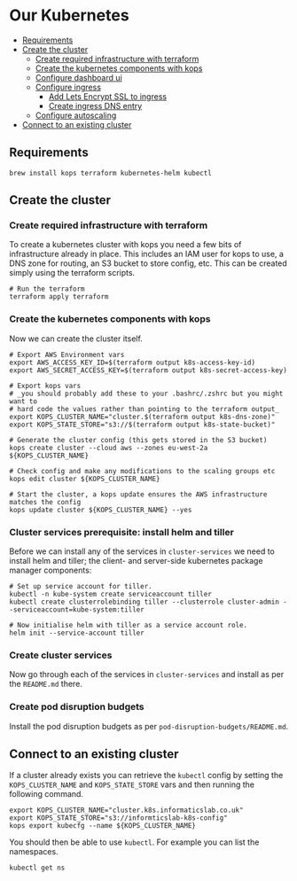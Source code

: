 # Our Kubernetes

* [Requirements](#requirements)
* [Create the cluster](#create-the-cluster)
   * [Create required infrastructure with terraform](#create-required-infrastructure)
   * [Create the kubernetes components with kops](#create-the-kubernetes-components)
   * [Configure dashboard ui](#configure-dashboard-ui)
   * [Configure ingress](#configure-ingress)
      * [Add Lets Encrypt SSL to ingress](#add-lets-encrypt-ssl-to-ingress)
      * [Create ingress DNS entry](#create-ingress-dns-entry)
   * [Configure autoscaling](#configure-autoscaling)
* [Connect to an existing cluster](#connect-to-an-existing-cluster)

## Requirements

```shell
brew install kops terraform kubernetes-helm kubectl
```

## Create the cluster

### Create required infrastructure with terraform

To create a kubernetes cluster with kops you need a few bits of infrastructure already in place. This includes an IAM user for kops to use, a DNS zone for routing, an S3 bucket to store config, etc. This can be created simply using the terraform scripts.

```shell
# Run the terraform
terraform apply terraform
```

### Create the kubernetes components with kops

Now we can create the cluster itself.

```shell
# Export AWS Environment vars
export AWS_ACCESS_KEY_ID=$(terraform output k8s-access-key-id)
export AWS_SECRET_ACCESS_KEY=$(terraform output k8s-secret-access-key)

# Export kops vars
# _you should probably add these to your .bashrc/.zshrc but you might want to
# hard code the values rather than pointing to the terraform output_
export KOPS_CLUSTER_NAME="cluster.$(terraform output k8s-dns-zone)"
export KOPS_STATE_STORE="s3://$(terraform output k8s-state-bucket)"

# Generate the cluster config (this gets stored in the S3 bucket)
kops create cluster --cloud aws --zones eu-west-2a ${KOPS_CLUSTER_NAME}

# Check config and make any modifications to the scaling groups etc
kops edit cluster ${KOPS_CLUSTER_NAME}

# Start the cluster, a kops update ensures the AWS infrastructure matches the config
kops update cluster ${KOPS_CLUSTER_NAME} --yes
```

### Cluster services prerequisite: install helm and tiller

Before we can install any of the services in `cluster-services` we need to install helm and tiller; the client- and server-side kubernetes package manager components:

```shell
# Set up service account for tiller.
kubectl -n kube-system create serviceaccount tiller
kubectl create clusterrolebinding tiller --clusterrole cluster-admin --serviceaccount=kube-system:tiller

# Now initialise helm with tiller as a service account role.
helm init --service-account tiller
```

### Create cluster services

Now go through each of the services in `cluster-services` and install as per the `README.md` there.

### Create pod disruption budgets

Install the pod disruption budgets as per `pod-disruption-budgets/README.md`.

## Connect to an existing cluster

If a cluster already exists you can retrieve the `kubectl` config by setting the `KOPS_CLUSTER_NAME` and `KOPS_STATE_STORE` vars and then running the following command.

```shell
export KOPS_CLUSTER_NAME="cluster.k8s.informaticslab.co.uk"
export KOPS_STATE_STORE="s3://informticslab-k8s-config"
kops export kubecfg --name ${KOPS_CLUSTER_NAME}
```

You should then be able to use `kubectl`. For example you can list the namespaces.

```shell
kubectl get ns
```

